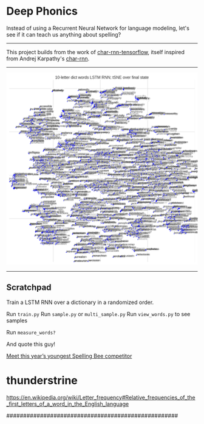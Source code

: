 # Deep Phonics
Instead of using a Recurrent Neural Network for language modeling, let's see if it can teach us anything about spelling?

--------------------------------------------------------------------

This project builds from the work of [char-rnn-tensorflow](https://github.com/sherjilozair/char-rnn-tensorflow), itself inspired from Andrej Karpathy's [char-rnn](https://github.com/karpathy/char-rnn).

--------------------------------------------------------------------

![](figures/tsne_10.png)
  
--------------------------------------------------------------------



## Scratchpad

Train a LSTM RNN over a dictionary in a randomized order.

Run `train.py`
Run `sample.py` or `multi_sample.py`
Run `view_words.py` to see samples

Run `measure_words?`

And quote this guy!

[Meet this year’s youngest Spelling Bee competitor](https://www.youtube.com/watch?v=bAOoFGCh1eY)

# thunderstrine

https://en.wikipedia.org/wiki/Letter_frequency#Relative_frequencies_of_the_first_letters_of_a_word_in_the_English_language
  
###################################################
